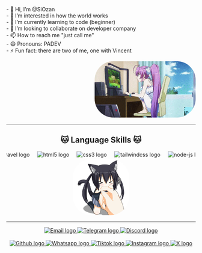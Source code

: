 <!-- Bagian Profil -->
<div align="left">
  <p>
    - 👋 Hi, I’m @SiOzan<br>
    - 👀 I’m interested in how the world works<br>
    - 🌱 I’m currently learning to code (beginner)<br>
    - 💞️ I’m looking to collaborate on developer company<br>
    - 📫 How to reach me "just call me"<br>
    - 😄 Pronouns: PADEV<br>
    - ⚡ Fun fact: there are two of me, one with Vincent
  </p>
</div>

<div align="right">
  <img src="game-gaming.gif" alt="Game GIF" height="150" style="border-radius: 50px;" />
</div>

---

<!-- Bagian Bahasa Pemrograman -->
<h2 align="center" style="animation: fadeIn 2s ease;">🐱 Language Skills 🐱</h2>

<!-- Animasi bergulir -->
<marquee behavior="alternate" direction="left" scrollamount="7">
  <div align="center">
  <img src="https://cdn.jsdelivr.net/gh/devicons/devicon/icons/bootstrap/bootstrap-original.svg" height="40" alt="bootstrap logo"  />
  <img width="12" />
  <img src="https://laravel.com/img/logomark.min.svg" height="40" alt="laravel logo"  />
  <img width="12" />
  <img src="https://cdn.jsdelivr.net/gh/devicons/devicon/icons/html5/html5-original.svg" height="40" alt="html5 logo"  />
  <img width="12" />
  <img src="https://cdn.jsdelivr.net/gh/devicons/devicon/icons/css3/css3-original.svg" height="40" alt="css3 logo"  />
  <img width="12" />
  <img src="https://cdn.jsdelivr.net/gh/devicons/devicon/icons/tailwindcss/tailwindcss-original-wordmark.svg" height="40" alt="tailwindcss logo"  />
  <img width="12" />
  <img src="https://upload.wikimedia.org/wikipedia/commons/d/d9/Node.js_logo.svg" height="40" alt="node-js logo"  />
  <img width="12" />
  <img src="https://encrypted-tbn0.gstatic.com/images?q=tbn:ANd9GcTXalRyF7J7QRLkJfMwCMqA47UUDCFdHJ-dFQ&s" height="40" alt="php logo"  />
  <img width="12" />
  <img src="https://cdn.jsdelivr.net/gh/devicons/devicon/icons/python/python-original.svg" height="40" alt="python logo"  />
  <img width="12" />
  <img src="https://cdn.jsdelivr.net/gh/devicons/devicon/icons/bash/bash-original.svg" height="40" alt="bash logo"  />
  <img width="12" />
  <img src="https://cdn.jsdelivr.net/gh/devicons/devicon/icons/javascript/javascript-original.svg" height="40" alt="javascript logo"  />
  <img width="12" />
  <img src="https://git-scm.com/images/logos/downloads/Git-Icon-1788C.png" height="40" alt="git logo"  />
  <img width="12" />
  <img src="https://w7.pngwing.com/pngs/877/217/png-transparent-postman-logo-tech-companies.png" height="40" alt="postman logo"  />
  <img src="https://git-scm.com/images/logos/downloads/Git-Icon-1788C.png" height="40" alt="git logo"  />
  <img width="12" />
  <img src="https://w7.pngwing.com/pngs/405/878/png-transparent-java-logo-java-runtime-environment-computer-icons-java-platform-standard-edition-java-miscellaneous-text-logo-thumbnail.png" height="40" alt="java logo"  />
  <img width="12" />
  <img src="https://blog.desdelinux.net/wp-content/uploads/2023/06/SQL.png" height="40" alt="sql logo"  />
  <img width="12" />
  <img src="https://w7.pngwing.com/pngs/591/332/png-transparent-laragon-hd-logo-thumbnail.png" height="40" alt="laragon logo"  />
  </div>
</marquee>

<!-- Bagian GIF Animasi -->
<div align="center">
  <img src="neko.gif" alt="Neko GIF" height="150" style="border-radius:50px; animation: bounce 2s infinite;" />
</div>

---

<!-- Bagian Sosial Media - Bagian Atas -->
<div align="center">  
  <!-- Email -->
  <a href="mailto:fauzanhikman12@email.com">
    <img src="https://img.shields.io/static/v1?message=Email&logo=gmail&label=&color=EA4335&logoColor=white&labelColor=&style=for-the-badge" height="25" alt="Email logo" />
  </a>

  <!-- Telegram -->
  <a href="https://t.me/BangRoy76">
    <img src="https://img.shields.io/static/v1?message=Telegram&logo=telegram&label=&color=0088CC&logoColor=white&labelColor=&style=for-the-badge" height="25" alt="Telegram logo" />
  </a>

  <!-- Discord -->
  <a href="https://discord.com">
    <img src="https://img.shields.io/static/v1?message=Discord&logo=discord&label=&color=5865F2&logoColor=white&labelColor=&style=for-the-badge" height="25" alt="Discord logo" />
  </a>
</div>

<!-- Spacer -->
<br>

<!-- Bagian Sosial Media - Bagian Bawah -->
<div align="center">
    <!-- Github -->
  <a href="https://github.com/SiOzan">
    <img src="https://img.shields.io/static/v1?message=Github&logo=github&label=&color=0077B5&logoColor=white&labelColor=&style=for-the-badge" height="25" alt="Github logo" />
  </a>
  
  <!-- Whatsapp -->
  <a href="https://wa.me/+089206196235">
    <img src="https://img.shields.io/static/v1?message=Whatsapp&logo=whatsapp&label=&color=25D366&logoColor=white&labelColor=&style=for-the-badge" height="25" alt="Whatsapp logo" />
  </a>
  
  <!-- Tiktok -->
  <a href="https://www.tiktok.com/@royhtml?is_from_webapp=1&sender_device=pc">
    <img src="https://img.shields.io/static/v1?message=Tiktok&logo=tiktok&label=&color=000000&logoColor=white&labelColor=&style=for-the-badge" height="25" alt="Tiktok logo" />
  </a>

  <!-- Instagram -->
  <a href="https://www.instagram.com/zanzaannzaaannn">
    <img src="https://img.shields.io/static/v1?message=Instagram&logo=instagram&label=&color=E4405F&logoColor=white&labelColor=&style=for-the-badge" height="25" alt="Instagram logo" />
  </a>

  <!-- X (dulu Twitter) -->
  <a href="https://x.com/username">
    <img src="https://img.shields.io/static/v1?message=X&logo=x&label=&color=000000&logoColor=white&labelColor=&style=for-the-badge" height="25" alt="X logo" />
  </a>
</div>

